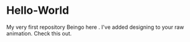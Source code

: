 # Hello-World
My very first repository 
Beingo here .
I've added designing to your raw animation.
Check this out.
